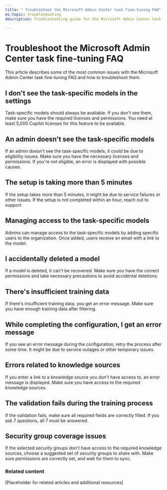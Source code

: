 ```yaml
---
title: " Troubleshoot the Microsoft Admin Center task fine-tuning FAQ"
ms.topic: troubleshooting
description: Troubleshooting guide for the Microsoft Admin Center task fine-tuning FAQ.

---
```


# Troubleshoot the Microsoft Admin Center task fine-tuning FAQ

This article describes some of the most common issues with the Microsoft Admin Center task fine-tuning FAQ and how to troubleshoot them.

## I don't see the task-specific models in the settings

Task-specific models should always be available. If you don't see them, make sure you have the required licenses and permissions. You need at least 5,000 Copilot licenses for this feature to be available.

## An admin doesn't see the task-specific models

If an admin doesn't see the task-specific models, it could be due to eligibility issues. Make sure you have the necessary licenses and permissions. If you're not eligible, an error is displayed with possible causes.

## The setup is taking more than 5 minutes

If the setup takes more than 5 minutes, it might be due to service failures or other issues. If the setup is not completed within an hour, reach out to support.

## Managing access to the task-specific models

Admins can manage access to the task-specific models by adding specific users to the organization. Once added, users receive an email with a link to the model.

## I accidentally deleted a model

If a model is deleted, it can't be recovered. Make sure you have the correct permissions and take necessary precautions to avoid accidental deletions.

## There's insufficient training data

If there's insufficient training data, you get an error message. Make sure you have enough training data after filtering.

## While completing the configuration, I get an error message

If you see an error message during the configuration, retry the process after some time. It might be due to service outages or other temporary issues.

## Errors related to knowledge sources

If you enter a link to a knowledge source you don't have access to, an error message is displayed. Make sure you have access to the required knowledge sources.

## The validation fails during the training process

If the validation fails, make sure all required fields are correctly filled. If you ask 7 questions, all 7 must be answered.

## Security group coverage issues

If the selected security groups don't have access to the required knowledge sources, choose a suggested set of security groups to share with. Make sure permissions are correctly set, and wait for them to sync.

### Related content

[Placeholder for related articles and additional resources]




